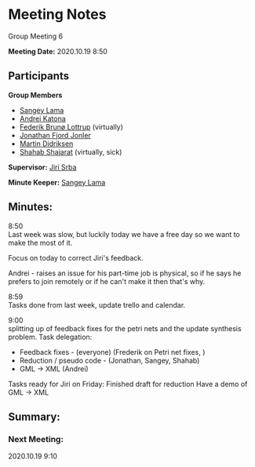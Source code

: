 # Meeting Notes

Group Meeting 6

**Meeting Date:** 2020.10.19 8:50

## Participants
**Group Members**
* [Sangey Lama](mailto:slama20@student.aau.dk)
* [Andrei Katona](mailto:akaton20@student.aau.dk)
* [Federik Brunø Lottrup](mailto:fbruna17@student.aau.dk) (virtually)
* [Jonathan Fjord Jonler](mailto:jjanle17@student.aau.dk)
* [Martin Didriksen](mailto:mdidri15@student.aau.dk)
* [Shahab Shajarat](mailto:sshaja17@student.aau.dk) (virtually, sick)

**Supervisor:** [Jiri Srba](mailto:srba@cs.aau.dk)

**Minute Keeper:** [Sangey Lama](mailto:slama20@student.aau.dk)

## Minutes:
8:50  
Last week was slow, but luckily today we have a free day so we want to make the most of it.  

Focus on today to correct Jiri's feedback.

Andrei - raises an issue for his part-time job is physical, so if he says he prefers to join remotely or if he can't make it then that's why.

8:59  
Tasks done from last week, update trello and calendar.

9:00  
splitting up of feedback fixes for the petri nets and the update synthesis problem.
Task delegation:
* Feedback fixes - (everyone) (Frederik on Petri net fixes, )
* Reduction / pseudo code - (Jonathan, Sangey, Shahab)
* GML -> XML (Andrei)

Tasks ready for Jiri on Friday:
Finished draft for reduction
Have a demo of GML -> XML

## Summary:

### Next Meeting:
2020.10.19 9:10
